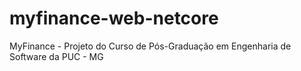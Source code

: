 # myfinance-web-netcore
MyFinance - Projeto do Curso de Pós-Graduação em Engenharia de Software da PUC - MG

